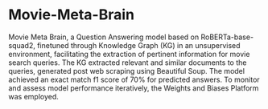 # Movie-Meta-Brain

Movie Meta Brain, a Question Answering model based on RoBERTa-base-squad2, finetuned through Knowledge Graph (KG) in an unsupervised environment, facilitating the extraction of pertinent information for movie search queries. The KG extracted relevant and similar documents to the queries, generated post web scraping using Beautiful Soup. The model achieved an exact match f1 score of 70% for predicted answers. To monitor and assess model performance iteratively, the Weights and Biases Platform was employed.
